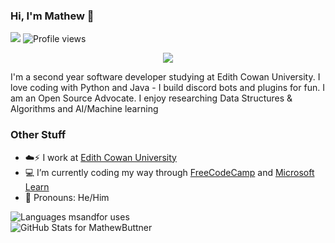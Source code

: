 ### Hi, I'm Mathew 👋 

![](https://img.shields.io/github/followers/MathewButtner?label=Followers&style=flat-square)
![Profile views](https://gpvc.arturio.dev/MathewButtner)

<!-- Banner -->

<!-- Add Later -->

<!-- Social Links -->

<p align="center">
  <a href="https://www.linkedin.com/in/mathew-buttner"><img src="https://img.shields.io/badge/-LinkedIn-0072b1?style=flat-square&logo=linkedin&logoColor=white"/></a>
</p>

<!-- Profile Blurb -->
I'm a second year software developer studying at Edith Cowan University. I love coding with Python and Java - I build discord bots and plugins for fun. I am an Open Source Advocate. I enjoy researching Data Structures & Algorithms and AI/Machine learning


### Other Stuff

- :cloud::zap: I work at <a href="https://ecu.edu.au/">Edith Cowan University</a> 
- :computer: I’m currently coding my way through <a href="https://freecodecamp.org/">FreeCodeCamp</a> and <a href="https://docs.microsoft.com/en-us/learn/">Microsoft Learn</a>
- :man: Pronouns: He/Him

<!--dashboards-->

<p><img align="center" src="https://github-readme-stats.vercel.app/api/top-langs/?username=MathewButtner&show_icons=true&theme=radical&layout=compact&hide=html" alt="Languages msandfor uses" /></br><img align="center" src="https://github-readme-stats.vercel.app/api?username=MathewButtner&show_icons=true&theme=radical&layout=compact" alt="GitHub Stats for MathewButtner" /></p>


